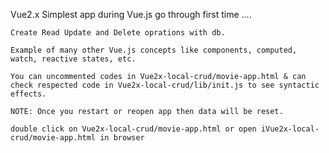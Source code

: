 Vue2.x
    Simplest app during Vue.js go through first time ....

    Create Read Update and Delete oprations with db.

    Example of many other Vue.js concepts like components, computed, watch, reactive states, etc.
    
    You can uncommented codes in Vue2x-local-crud/movie-app.html & can check respected code in Vue2x-local-crud/lib/init.js to see syntactic effects.

    NOTE: Once you restart or reopen app then data will be reset.

    double click on Vue2x-local-crud/movie-app.html or open iVue2x-local-crud/movie-app.html in browser 